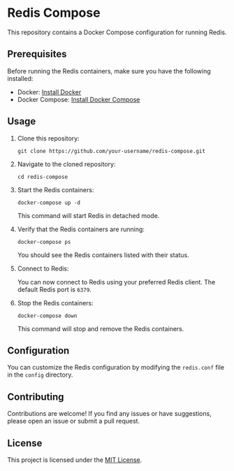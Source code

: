# Redis Compose

This repository contains a Docker Compose configuration for running Redis.

## Prerequisites

Before running the Redis containers, make sure you have the following installed:

- Docker: [Install Docker](https://docs.docker.com/get-docker/)
- Docker Compose: [Install Docker Compose](https://docs.docker.com/compose/install/)

## Usage

1. Clone this repository:

    ```shell
    git clone https://github.com/your-username/redis-compose.git
    ```

2. Navigate to the cloned repository:

    ```shell
    cd redis-compose
    ```

3. Start the Redis containers:

    ```shell
    docker-compose up -d
    ```

    This command will start Redis in detached mode.

4. Verify that the Redis containers are running:

    ```shell
    docker-compose ps
    ```

    You should see the Redis containers listed with their status.

5. Connect to Redis:

    You can now connect to Redis using your preferred Redis client. The default Redis port is `6379`.

6. Stop the Redis containers:

    ```shell
    docker-compose down
    ```

    This command will stop and remove the Redis containers.

## Configuration

You can customize the Redis configuration by modifying the `redis.conf` file in the `config` directory.

## Contributing

Contributions are welcome! If you find any issues or have suggestions, please open an issue or submit a pull request.

## License

This project is licensed under the [MIT License](LICENSE).
